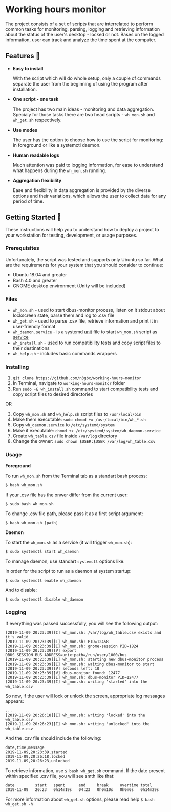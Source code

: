 # Working hours monitor

The project consists of a set of scripts that are interrelated to perform common tasks for monitoring, parsing, logging and retrieving information about the status of the user's desktop - locked or not. Bases on the logged information, user can track and analyze the time spent at the computer.

## Features :dizzy:

* **Easy to install**

  With the script which will do whole setup, only a couple of commands separate the user from the beginning of using the program after installation.
  
* **One script - one task** 

  The project has two main ideas - monitoring and data aggregation. Specialy for those tasks there are two head scripts - ```wh_mon.sh``` and ```wh_get.sh``` respectively.
  
* **Use modes**

  The user has the option to choose how to use the script for monitoring: in foreground or like a systemctl daemon.
  
* **Human readable logs**

  Much attention was paid to logging information, for ease to understand what happens during the ```wh_mon.sh``` running.
  
* **Aggregation flexibility**

  Ease and flexibility in data aggregation is provided by the diverse options and their variations, which allows the user to collect data for any period of time.

## Getting Started :electric_plug:

These instructions will help you to understand how to deploy a project to your workstation for testing, development, or usage purposes.

### Prerequisites

Unfortunately, the script was tested and supports only Ubuntu so far.
What are the requirements for your system that you should consider to continue:

* Ubuntu 18.04 and greater
* Bash 4.0 and greater
* GNOME desktop environment (Unity will be included)

### Files
* ```wh_mon.sh``` - used to start dbus-monitor process, listen on it stdout about lockscreen state, parse them and log to .csv file
* ```wh_get.sh``` - used to parse .csv file, retrieve information and print it in user-friendly format
* ```wh_daemon.service``` - is a systemd [unit](https://www.freedesktop.org/software/systemd/man/systemd.unit.html) file to start ```wh_mon.sh``` script as [service](https://www.freedesktop.org/software/systemd/man/systemd.service.html)
* ```wh_install.sh``` - used to run compatibility tests and copy script files to their destinations
* ```wh_help.sh``` - includes basic commands wrappers

### Installing

1. ```git clone https://github.com/n3gbx/working-hours-monitor```
2. In Terminal, navigate to ```working-hours-monitor``` folder
3. Run ```sudo -E wh_install.sh``` command to start compatibility tests and copy script files to desired directories

OR

3. Copy ```wh_mon.sh``` and ```wh_help.sh``` script files to ```/usr/local/bin```
4. Make them executable: ```sudo chmod +x /usr/local/bin/wh_*.sh```
5. Copy ```wh_daemon.service``` to ```/etc/systemd/system```
6. Make it executable: ```chmod +x /etc/systemd/system/wh_daemon.service```
7. Create ```wh_table.csv``` file inside ```/var/log``` directory
8. Change the owner: ```sudo chown $USER:$USER /var/log/wh_table.csv```

### Usage

**Foreground**

To run ```wh_mon.sh``` from the Terminal tab as a standart bash process:

``` 
$ bash wh_mon.sh 
```

If your .csv file has the onwer differ from the current user:

``` 
$ sudo bash wh_mon.sh 
```

To change .csv file path, please pass it as a first script argument:

```
$ bash wh_mon.sh [path]
```

**Daemon**

To start the ```wh_mon.sh``` as a service (it will trigger ```wh_mon.sh```):

```
$ sudo systemctl start wh_daemon
``` 

To manage daemon, use standart ```systemctl``` options like.

In order for the script to run as a daemon at system startup:

```
$ sudo systemctl enable wh_daemon
``` 
And to disable:

```
$ sudo systemctl disable wh_daemon
```

### Logging

If everything was passed successfully, you will see the following output:

```
[2019-11-09 20:23:39][I] wh_mon.sh: /var/log/wh_table.csv exists and it's valid 
[2019-11-09 20:23:39][I] wh_mon.sh: PID=12458 
[2019-11-09 20:23:39][I] wh_mon.sh: gnome-session PID=1824 
[2019-11-09 20:23:39][V] export DBUS_SESSION_BUS_ADDRESS=unix:path=/run/user/1000/bus 
[2019-11-09 20:23:39][I] wh_mon.sh: starting new dbus-monitor process 
[2019-11-09 20:23:39][I] wh_mon.sh: waiting dbus-monitor to start 
[2019-11-09 20:23:39][V] seconds left: 10 
[2019-11-09 20:23:39][V] dbus-monitor found: 12477 
[2019-11-09 20:23:39][I] wh_mon.sh: dbus-monitor PID=12477 
[2019-11-09 20:23:39][I] wh_mon.sh: writing 'started' into the wh_table.csv
```

So now, if the user will lock or unlock the screen, appropriate log messages appears:

```
...
[2019-11-09 20:26:18][I] wh_mon.sh: writing 'locked' into the wh_table.csv 
[2019-11-09 20:26:23][I] wh_mon.sh: writing 'unlocked' into the wh_table.csv 
```

And the .csv file should include the following:

```
date,time,message
2019-11-09,20:23:39,started
2019-11-09,20:26:18,locked
2019-11-09,20:26:23,unlocked
```

To retrieve information, use ```$ bash wh_get.sh``` command. If the date present within specified .csv file, you will see smth like that:

```
date         start   spent      end     break     overtime total      
2019-11-09   20:23   0h14m19s   04:23   0h0m10s   0h0m0s   0h14m29s 
```

For more information about ```wh_get.sh``` options, please read help ```$ bash wh_get.sh -h```
